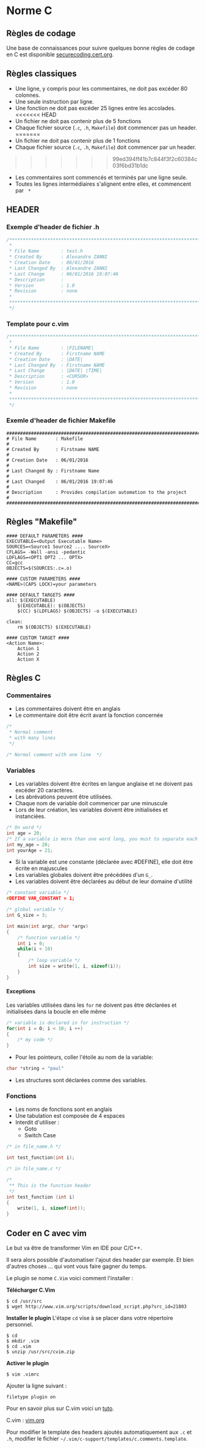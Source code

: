 # Norme C

## Règles de codage
Une base de connaissances pour suivre quelques bonne règles de codage en C est disponible [securecoding.cert.org](https://www.securecoding.cert.org/confluence/display/c/CERT+C+Coding+Standard).

## Règles classiques
* Une ligne, y compris pour les commentaires, ne doit pas excéder 80 colonnes.
* Une seule instruction par ligne.
* Une fonction ne doit pas excéder 25 lignes entre les accolades.
<<<<<<< HEAD
* Un fichier ne doit pas contenir plus de 5 fonctions
* Chaque fichier source (`.c`, `.h`, `Makefile`) doit commencer pas un header.
=======
* Un fichier ne doit pas contenir plus de 1 fonctions
* Chaque fichier source (`.c`, `.h`, `Makefile`) doit commencer par un header.
>>>>>>> 99ed394ff41b7c844f3f2c60384c03f6bd31b1dc
* Les commentaires sont commencés et terminés par une ligne seule.
* Toutes les lignes intermédiaires s'alignent entre elles, et commencent par ` *`

## HEADER
### Exemple d'header de fichier .h
~~~ c
/******************************************************************************
 *
 * File Name        : test.h
 * Created By       : Alexandre ZANNI
 * Creation Date    : 06/01/2016
 * Last Changed By  : Alexandre ZANNI
 * Last Change      : 06/01/2016 19:07:46
 * Description      : 
 * Version          : 1.0
 * Revision         : none
 *
 *******************************************************************************
 */
~~~
### Template pour c.vim
~~~ c
/******************************************************************************
 *
 * File Name        : |FILENAME|
 * Created By       : Firstname NAME
 * Creation Date    : |DATE|
 * Last Changed By  : Firstname NAME
 * Last Change      : |DATE| |TIME|
 * Description      : <CURSOR>
 * Version          : 1.0
 * Revision         : none
 *
 *******************************************************************************
 */
~~~
### Exemle d'header de fichier Makefile
~~~ gherkin
################################################################################
# File Name       : Makefile                                                   #
# Created By      : Firstname NAME                                             #
# Creation Date   : 06/01/2016                                                 #
# Last Changed By : Firstname Name                                             #
# Last Changed    : 06/01/2016 19:07:46                                        #
# Description     : Provides compilation automation to the project             #
################################################################################
~~~

## Règles "Makefile"
~~~ gherkin
#### DEFAULT PARAMETERS ####
EXECUTABLE=<Output Executable Name>
SOURCES=<Source1 Source2 .... SourceX>
CFLAGS= -Wall -ansi -pedantic
LDFLAGS=<OPT1 OPT2 ... OPTX>
CC=gcc
OBJECTS=$(SOURCES:.c=.o)

#### CUSTOM PARAMETERS ####
<NAME>(CAPS LOCK)=your parameters

#### DEFAULT TARGETS ####
all: $(EXECUTABLE)
    $(EXECUTABLE): $(OBJECTS)
    $(CC) $(LDFLAGS) $(OBJECTS) -o $(EXECUTABLE)

clean:
    rm $(OBJECTS) $(EXECUTABLE)

#### CUSTOM TARGET ####
<Action Name>:
    Action 1
    Action 2
    Action X

~~~
## Règles C
### Commentaires
* Les commentaires doivent être en anglais
* Le commentaire doit être écrit avant la fonction concernée

~~~ c
/*
 * Normal comment
 * with many lines
 */

/* Normal comment with one line  */
~~~

### Variables
* Les variables doivent être écrites en langue anglaise et ne doivent pas excéder 20 caractères.
* Les abrévations peuvent être utilisées.
* Chaque nom de variable doit commencer par une minuscule
* Lors de leur création, les variables doivent être initialisées et instanciées.

~~~ c
/* On word */
int age = 20;
/* If a variable is more than one word long, you must to separate each with '_' */
int my_age = 20;
int yourAge = 21;
~~~

* Si la variable est une constante (déclarée avec #DEFINE), elle doit être écrite en majuscules
* Les variables globales doivent être précédées d'un ```G_```.
* Les variables doivent être déclarées au début de leur domaine d'utilité

~~~ c
/* constant variable */
#DEFINE VAR_CONSTANT = 1;

/* global variable */
int G_size = 3;

int main(int argc, char *argv)
{
    /* function variable */
    int i = 0;
    while(i < 10)
    {
        /* loop variable */
        int size = write(1, i, sizeof(i));
    }
}
~~~

#### Exceptions
Les variables utilisées dans les ```for``` ne doivent pas être déclarées et initialisées dans la boucle en elle même

~~~ c
/* variable is declared in for instruction */
for(int i = O; i < 10; i ++)
{
    /* my code */
}
~~~

* Pour les pointeurs, coller l'étoile au nom de la variable:

~~~ c
char *string = "paul"
~~~
* Les structures sont déclarées comme des variables.

### Fonctions
- Les noms de fonctions sont en anglais
- Une tabulation est composée de 4 espaces
- Interdit d'utiliser :
    * Goto
    * Switch Case

~~~ c
/* in file_name.h */

int test_function(int i);

/* in file_name.c */

/*
 ** This is the function header
 */
int test_function (int i)
{
    write(1, i, sizeof(int));
}
~~~
## Coder en C avec vim
Le but va être de transformer Vim en IDE pour C/C++.

Il sera alors possible d'automatiser l'ajout des header par exemple.
Et bien d'autres choses ... qui vont vous faire gagner du temps.

Le plugin se nome `C.Vim` voici comment l'installer :

**Télécharger C.Vim**
```
$ cd /usr/src
$ wget http://www.vim.org/scripts/download_script.php?src_id=21803
```

**Installer le plugin**
L'étape `cd` vise à se placer dans votre répertoire personnel.
```
$ cd
$ mkdir .vim
$ cd .vim
$ unzip /usr/src/cvim.zip
```

**Activer le plugin**
```
$ vim .vimrc
```
Ajouter la ligne suivant :
```
filetype plugin on
```

Pour en savoir plus sur C.vim voici un [tuto](http://www.thegeekstuff.com/2009/01/tutorial-make-vim-as-your-cc-ide-using-cvim-plugin/).

C.vim : [vim.org](http://www.vim.org/scripts/script.php?script_id=213)

Pour modifier le template des headers ajoutés automatiquement aux `.c` et `.h`, modifier le fichier `~/.vim/c-support/templates/c.comments.template`.


